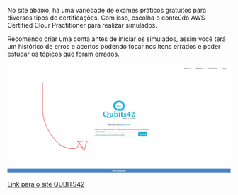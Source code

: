 No site abaixo, há uma variedade de exames práticos gratuitos para diversos tipos de certificações.
Com isso, escolha o conteúdo AWS Certified Clour Practitioner para realizar simulados.

Recomendo criar uma conta antes de iniciar os simulados, assim você terá um histórico de erros e acertos
podendo focar nos itens errados e poder estudar os tópicos que foram errados.

<img src="./Content/PTO.png">

[Link para o site QUBITS42](https://www.qubits42.com)